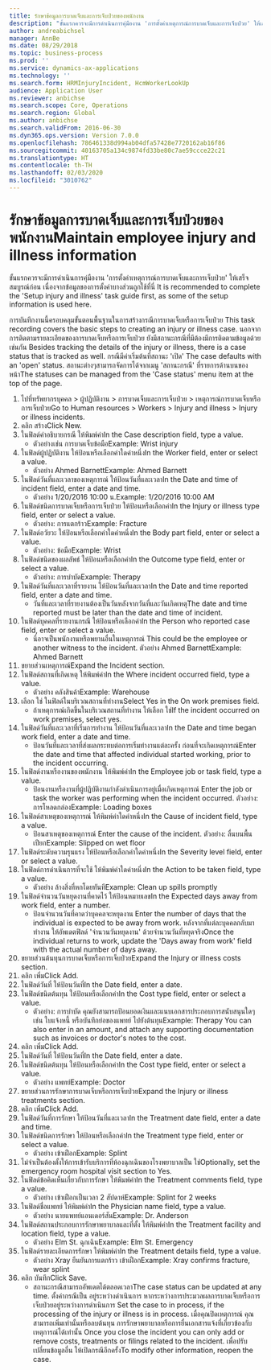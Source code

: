 ```yaml
---
title: รักษาข้อมูลการบาดเจ็บและการเจ็บป่วยของพนักงาน
description: "ขั้นแรกควรจะมีการดำเนินการคุ่มืองาน 'การตั้งค่าเหตุการณ์การบาดเจ็บและการเจ็บป่วย' ให้เสร็จสมบูรณ์ก่อน เนื่องจากข้อมูลของการตั้งค่าบางส่วนถูกใช้ที่นี่ "
author: andreabichsel
manager: AnnBe
ms.date: 08/29/2018
ms.topic: business-process
ms.prod: ''
ms.service: dynamics-ax-applications
ms.technology: ''
ms.search.form: HRMInjuryIncident, HcmWorkerLookUp
audience: Application User
ms.reviewer: anbichse
ms.search.scope: Core, Operations
ms.search.region: Global
ms.author: anbichse
ms.search.validFrom: 2016-06-30
ms.dyn365.ops.version: Version 7.0.0
ms.openlocfilehash: 786461338d994ab04dfa57428e7720162ab16f86
ms.sourcegitcommit: 40163705a134c9874fd33be80c7ae59ccce22c21
ms.translationtype: HT
ms.contentlocale: th-TH
ms.lasthandoff: 02/03/2020
ms.locfileid: "3010762"
---
```

# <a name="maintain-employee-injury-and-illness-information"></a><span data-ttu-id="5c0e5-103">รักษาข้อมูลการบาดเจ็บและการเจ็บป่วยของพนักงาน</span><span class="sxs-lookup"><span data-stu-id="5c0e5-103">Maintain employee injury and illness information</span></span>



<span data-ttu-id="5c0e5-104">ขั้นแรกควรจะมีการดำเนินการคุ่มืองาน 'การตั้งค่าเหตุการณ์การบาดเจ็บและการเจ็บป่วย' ให้เสร็จสมบูรณ์ก่อน เนื่องจากข้อมูลของการตั้งค่าบางส่วนถูกใช้ที่นี่ </span><span class="sxs-lookup"><span data-stu-id="5c0e5-104">It is recommended to complete the 'Setup injury and illness' task guide first, as some of the setup information is used here.</span></span> 



<span data-ttu-id="5c0e5-105">การบันทึกงานนี้ครอบคลุมขั้นตอนพื้นฐานในการสร้างกรณีการบาดเจ็บหรือการเจ็บป่วย </span><span class="sxs-lookup"><span data-stu-id="5c0e5-105">This task recording covers the basic steps to creating an injury or illness case.</span></span> <span data-ttu-id="5c0e5-106">นอกจากการติดตามรายละเอียดของการบาดเจ็บหรือการเจ็บป่วย ยังมีสถานะกรณีที่มีต้องมีการติดตามข้อมูลด้วยเช่นกัน </span><span class="sxs-lookup"><span data-stu-id="5c0e5-106">Besides tracking the details of the injury or illness, there is a case status that is tracked as well.</span></span>  <span data-ttu-id="5c0e5-107">กรณีมีค่าเริ่มต้นที่สถานะ 'เปิด' </span><span class="sxs-lookup"><span data-stu-id="5c0e5-107">The case defaults with an 'open' status.</span></span>  <span data-ttu-id="5c0e5-108">สถานะต่างๆสามารถจัดการได้จากเมนู 'สถานะกรณี' ที่รายการด้านบนของหน้า</span><span class="sxs-lookup"><span data-stu-id="5c0e5-108">The statuses can be managed from the 'Case status' menu item at the top of the page.</span></span>

1. <span data-ttu-id="5c0e5-109">ไปที่ทรัพยากรบุคคล > ผู้ปฏิบัติงาน > การบาดเจ็บและการเจ็บป่วย > เหตุการณ์การบาดเจ็บหรือการเจ็บป่วย</span><span class="sxs-lookup"><span data-stu-id="5c0e5-109">Go to Human resources > Workers > Injury and illness > Injury or illness incidents.</span></span>
2. <span data-ttu-id="5c0e5-110">คลิก สร้าง</span><span class="sxs-lookup"><span data-stu-id="5c0e5-110">Click New.</span></span>
3. <span data-ttu-id="5c0e5-111">ในฟิลด์คำอธิบายกรณี ให้พิมพ์ค่า</span><span class="sxs-lookup"><span data-stu-id="5c0e5-111">In the Case description field, type a value.</span></span>
    * <span data-ttu-id="5c0e5-112">ตัวอย่างเช่น การบาดเจ็บข้อมือ</span><span class="sxs-lookup"><span data-stu-id="5c0e5-112">Example:  Wrist injury</span></span>  
4. <span data-ttu-id="5c0e5-113">ในฟิลด์ผู้ปฏิบัติงาน ให้ป้อนหรือเลือกค่าใดค่าหนึ่ง</span><span class="sxs-lookup"><span data-stu-id="5c0e5-113">In the Worker field, enter or select a value.</span></span>
    * <span data-ttu-id="5c0e5-114">ตัวอย่าง Ahmed Barnett</span><span class="sxs-lookup"><span data-stu-id="5c0e5-114">Example: Ahmed Barnett</span></span>  
5. <span data-ttu-id="5c0e5-115">ในฟิลด์วันที่และเวลาของเหตุการณ์ ให้ป้อนวันที่และเวลา</span><span class="sxs-lookup"><span data-stu-id="5c0e5-115">In the Date and time of incident field, enter a date and time.</span></span>
    * <span data-ttu-id="5c0e5-116">ตัวอย่าง 1/20/2016 10:00 น.</span><span class="sxs-lookup"><span data-stu-id="5c0e5-116">Example:  1/20/2016 10:00 AM</span></span>  
6. <span data-ttu-id="5c0e5-117">ในฟิลด์ชนิดการบาดเจ็บหรือการเจ็บป่วย ให้ป้อนหรือเลือกค่า</span><span class="sxs-lookup"><span data-stu-id="5c0e5-117">In the Injury or illness type field, enter or select a value.</span></span>
    * <span data-ttu-id="5c0e5-118">ตัวอย่าง: การแตกร้าว</span><span class="sxs-lookup"><span data-stu-id="5c0e5-118">Example:  Fracture</span></span>  
7. <span data-ttu-id="5c0e5-119">ในฟิลด์อวัยวะ ให้ป้อนหรือเลือกค่าใดค่าหนึ่ง</span><span class="sxs-lookup"><span data-stu-id="5c0e5-119">In the Body part field, enter or select a value.</span></span>
    * <span data-ttu-id="5c0e5-120">ตัวอย่าง: ข้อมือ</span><span class="sxs-lookup"><span data-stu-id="5c0e5-120">Example:  Wrist</span></span>  
8. <span data-ttu-id="5c0e5-121">ในฟิลด์ชนิดของผลลัพธ์ ให้ป้อนหรือเลือกค่า</span><span class="sxs-lookup"><span data-stu-id="5c0e5-121">In the Outcome type field, enter or select a value.</span></span>
    * <span data-ttu-id="5c0e5-122">ตัวอย่าง: การบำบัด</span><span class="sxs-lookup"><span data-stu-id="5c0e5-122">Example:  Therapy</span></span>  
9. <span data-ttu-id="5c0e5-123">ในฟิลด์วันที่และเวลาที่รายงาน ให้ป้อนวันที่และเวลา</span><span class="sxs-lookup"><span data-stu-id="5c0e5-123">In the Date and time reported field, enter a date and time.</span></span>
    * <span data-ttu-id="5c0e5-124">วันที่และเวลาที่รายงานต้องเป็นวันหลังจากวันที่และวันเกิดเหตุ</span><span class="sxs-lookup"><span data-stu-id="5c0e5-124">The date and time reported must be later than the date and time of incident.</span></span>  
10. <span data-ttu-id="5c0e5-125">ในฟิลด์บุคคลที่รายงานกรณี ให้ป้อนหรือเลือกค่า</span><span class="sxs-lookup"><span data-stu-id="5c0e5-125">In the Person who reported case field, enter or select a value.</span></span>
    * <span data-ttu-id="5c0e5-126">นี่อาจเป็นพนักงานหรือพยานอื่นในเหตุการณ์ </span><span class="sxs-lookup"><span data-stu-id="5c0e5-126">This could be the employee or another witness to the incident.</span></span>  <span data-ttu-id="5c0e5-127">ตัวอย่าง Ahmed Barnett</span><span class="sxs-lookup"><span data-stu-id="5c0e5-127">Example: Ahmed Barnett</span></span>  
11. <span data-ttu-id="5c0e5-128">ขยายส่วนเหตุการณ์</span><span class="sxs-lookup"><span data-stu-id="5c0e5-128">Expand the Incident section.</span></span>
12. <span data-ttu-id="5c0e5-129">ในฟิลด์สถานที่เกิดเหตุ ให้พิมพ์ค่า</span><span class="sxs-lookup"><span data-stu-id="5c0e5-129">In the Where incident occurred field, type a value.</span></span>
    * <span data-ttu-id="5c0e5-130">ตัวอย่าง คลังสินค้า</span><span class="sxs-lookup"><span data-stu-id="5c0e5-130">Example:  Warehouse</span></span>  
13. <span data-ttu-id="5c0e5-131">เลือก ใช่ ในฟิลด์ในบริเวณสถานที่ทำงาน</span><span class="sxs-lookup"><span data-stu-id="5c0e5-131">Select Yes in the On work premises field.</span></span>
    * <span data-ttu-id="5c0e5-132">ถ้าเหตุการณ์เกิดขึ้นในบริเวณสถานที่ทำงาน ให้เลือก ใช่</span><span class="sxs-lookup"><span data-stu-id="5c0e5-132">If the incident occurred on work premises, select yes.</span></span>  
14. <span data-ttu-id="5c0e5-133">ในฟิลด์วันที่และเวลาที่เริ่มการทำงาน ให้ป้อนวันที่และเวลา</span><span class="sxs-lookup"><span data-stu-id="5c0e5-133">In the Date and time began work field, enter a date and time.</span></span>
    * <span data-ttu-id="5c0e5-134">ป้อนวันที่และเวลาที่ส่งผลกระทบต่อการเริ่มทำงานแต่ละครั้ง ก่อนที่จะเกิดเหตุการณ์</span><span class="sxs-lookup"><span data-stu-id="5c0e5-134">Enter the date and time that affected individual started working, prior to the incident occurring.</span></span>  
15. <span data-ttu-id="5c0e5-135">ในฟิลด์งานหรืองานของพนักงาน ให้พิมพ์ค่า</span><span class="sxs-lookup"><span data-stu-id="5c0e5-135">In the Employee job or task field, type a value.</span></span>
    * <span data-ttu-id="5c0e5-136">ป้อนงานหรืองานที่ผู้ปฏิบัติงานกำลังดำเนินการอยู่เมื่อเกิดเหตุการณ์ </span><span class="sxs-lookup"><span data-stu-id="5c0e5-136">Enter the job or task the worker was performing when the incident occurred.</span></span>  <span data-ttu-id="5c0e5-137">ตัวอย่าง:  การโหลดกล่อง</span><span class="sxs-lookup"><span data-stu-id="5c0e5-137">Example:  Loading boxes</span></span>  
16. <span data-ttu-id="5c0e5-138">ในฟิลด์สาเหตุของเหตุการณ์ ให้พิมพ์ค่าใดค่าหนึ่ง</span><span class="sxs-lookup"><span data-stu-id="5c0e5-138">In the Cause of incident field, type a value.</span></span>
    * <span data-ttu-id="5c0e5-139">ป้อนสาเหตุของเหตุการณ์ </span><span class="sxs-lookup"><span data-stu-id="5c0e5-139">Enter the cause of the incident.</span></span>  <span data-ttu-id="5c0e5-140">ตัวอย่าง:  ลื่นบนพื้นเปียก</span><span class="sxs-lookup"><span data-stu-id="5c0e5-140">Example:  Slipped on wet floor</span></span>  
17. <span data-ttu-id="5c0e5-141">ในฟิลด์ระดับความรุนแรง ให้ป้อนหรือเลือกค่าใดค่าหนึ่ง</span><span class="sxs-lookup"><span data-stu-id="5c0e5-141">In the Severity level field, enter or select a value.</span></span>
18. <span data-ttu-id="5c0e5-142">ในฟิลด์การดำเนินการที่จะใช้ ให้พิมพ์ค่าใดค่าหนึ่ง</span><span class="sxs-lookup"><span data-stu-id="5c0e5-142">In the Action to be taken field, type a value.</span></span>
    * <span data-ttu-id="5c0e5-143">ตัวอย่าง ล้างสิ่งที่หกโดยทันที</span><span class="sxs-lookup"><span data-stu-id="5c0e5-143">Example:  Clean up spills promptly</span></span>  
19. <span data-ttu-id="5c0e5-144">ในฟิลด์จำนวนวันหยุดงานที่คาดไว้ ให้ป้อนหมายเลข</span><span class="sxs-lookup"><span data-stu-id="5c0e5-144">In the Expected days away from work field, enter a number.</span></span>
    * <span data-ttu-id="5c0e5-145">ป้อนจำนวนวันที่คาดว่าบุคคลจะหยุดงาน </span><span class="sxs-lookup"><span data-stu-id="5c0e5-145">Enter the number of days that the individual is expected to be away from work.</span></span>  <span data-ttu-id="5c0e5-146">หลังจากที่แต่ละบุคคลกลับมาทำงาน ให้อัพเดตฟิลด์ 'จำนวนวันหยุดงาน' ด้วยจำนวนวันที่หยุดจริง</span><span class="sxs-lookup"><span data-stu-id="5c0e5-146">Once the individual returns to work, update the 'Days away from work' field with the actual number of days away.</span></span>  
20. <span data-ttu-id="5c0e5-147">ขยายส่วนต้นทุนการบาดเจ็บหรือการเจ็บป่วย</span><span class="sxs-lookup"><span data-stu-id="5c0e5-147">Expand the Injury or illness costs section.</span></span>
21. <span data-ttu-id="5c0e5-148">คลิก เพิ่ม</span><span class="sxs-lookup"><span data-stu-id="5c0e5-148">Click Add.</span></span>
22. <span data-ttu-id="5c0e5-149">ในฟิลด์วันที่ ให้ป้อนวันที่</span><span class="sxs-lookup"><span data-stu-id="5c0e5-149">In the Date field, enter a date.</span></span>
23. <span data-ttu-id="5c0e5-150">ในฟิลด์ชนิดต้นทุน ให้ป้อนหรือเลือกค่า</span><span class="sxs-lookup"><span data-stu-id="5c0e5-150">In the Cost type field, enter or select a value.</span></span>
    * <span data-ttu-id="5c0e5-151">ตัวอย่าง:  การบำบัด    คุณยังสามารถป้อนยอดเงินและแนบเอกสารประกอบการสนับสนุนใดๆ เช่น ใบแจ้งหนี้ หรือบันทึกย่อของแพทย์ ไปยังต้นทุน</span><span class="sxs-lookup"><span data-stu-id="5c0e5-151">Example:  Therapy    You can also enter in an amount, and attach any supporting documentation such as invoices or doctor's notes to the cost.</span></span>  
24. <span data-ttu-id="5c0e5-152">คลิก เพิ่ม</span><span class="sxs-lookup"><span data-stu-id="5c0e5-152">Click Add.</span></span>
25. <span data-ttu-id="5c0e5-153">ในฟิลด์วันที่ ให้ป้อนวันที่</span><span class="sxs-lookup"><span data-stu-id="5c0e5-153">In the Date field, enter a date.</span></span>
26. <span data-ttu-id="5c0e5-154">ในฟิลด์ชนิดต้นทุน ให้ป้อนหรือเลือกค่า</span><span class="sxs-lookup"><span data-stu-id="5c0e5-154">In the Cost type field, enter or select a value.</span></span>
    * <span data-ttu-id="5c0e5-155">ตัวอย่าง แพทย์</span><span class="sxs-lookup"><span data-stu-id="5c0e5-155">Example: Doctor</span></span>  
27. <span data-ttu-id="5c0e5-156">ขยายส่วนการรักษาการบาดเจ็บหรือการเจ็บป่วย</span><span class="sxs-lookup"><span data-stu-id="5c0e5-156">Expand the Injury or illness treatments section.</span></span>
28. <span data-ttu-id="5c0e5-157">คลิก เพิ่ม</span><span class="sxs-lookup"><span data-stu-id="5c0e5-157">Click Add.</span></span>
29. <span data-ttu-id="5c0e5-158">ในฟิลด์วันที่การรักษา ให้ป้อนวันที่และเวลา</span><span class="sxs-lookup"><span data-stu-id="5c0e5-158">In the Treatment date field, enter a date and time.</span></span>
30. <span data-ttu-id="5c0e5-159">ในฟิลด์ชนิดการรักษา ให้ป้อนหรือเลือกค่า</span><span class="sxs-lookup"><span data-stu-id="5c0e5-159">In the Treatment type field, enter or select a value.</span></span>
    * <span data-ttu-id="5c0e5-160">ตัวอย่าง เข้าเฝือก</span><span class="sxs-lookup"><span data-stu-id="5c0e5-160">Example:  Splint</span></span>  
31. <span data-ttu-id="5c0e5-161">ไม่จำเป็นต้องตั้งให้การเข้ารับบริการที่ห้องฉุกเฉินของโรงพยาบาลเป็น ใช่</span><span class="sxs-lookup"><span data-stu-id="5c0e5-161">Optionally, set the emergency room hospital visit section to Yes.</span></span>
32. <span data-ttu-id="5c0e5-162">ในฟิลด์ข้อคิดเห็นเกี่ยวกับการรักษา ให้พิมพ์ค่า</span><span class="sxs-lookup"><span data-stu-id="5c0e5-162">In the Treatment comments field, type a value.</span></span>
    * <span data-ttu-id="5c0e5-163">ตัวอย่าง เข้าเฝือกเป็นเวลา 2 สัปดาห์</span><span class="sxs-lookup"><span data-stu-id="5c0e5-163">Example:  Splint for 2 weeks</span></span>  
33. <span data-ttu-id="5c0e5-164">ในฟิลด์ชื่อแพทย์ ให้พิมพ์ค่า</span><span class="sxs-lookup"><span data-stu-id="5c0e5-164">In the Physician name field, type a value.</span></span>
    * <span data-ttu-id="5c0e5-165">ตัวอย่าง นายแพทย์แอนเดอร์สัน</span><span class="sxs-lookup"><span data-stu-id="5c0e5-165">Example:  Dr. Anderson</span></span>  
34. <span data-ttu-id="5c0e5-166">ในฟิลด์สถานประกอบการรักษาพยาบาลและที่ตั้ง ให้พิมพ์ค่า</span><span class="sxs-lookup"><span data-stu-id="5c0e5-166">In the Treatment facility and location field, type a value.</span></span>
    * <span data-ttu-id="5c0e5-167">ตัวอย่าง Elm St. ฉุกเฉิน</span><span class="sxs-lookup"><span data-stu-id="5c0e5-167">Example:  Elm St. Emergency</span></span>  
35. <span data-ttu-id="5c0e5-168">ในฟิลด์รายละเอียดการรักษา ให้พิมพ์ค่า</span><span class="sxs-lookup"><span data-stu-id="5c0e5-168">In the Treatment details field, type a value.</span></span>
    * <span data-ttu-id="5c0e5-169">ตัวอย่าง Xray ยืนยันการแตกร้าว เข้าเฝือก</span><span class="sxs-lookup"><span data-stu-id="5c0e5-169">Example:  Xray confirms fracture, wear splint</span></span>  
36. <span data-ttu-id="5c0e5-170">คลิก บันทึก</span><span class="sxs-lookup"><span data-stu-id="5c0e5-170">Click Save.</span></span>
    * <span data-ttu-id="5c0e5-171">สถานะกรณีสามารถอัพเดตได้ตลอดเวลา</span><span class="sxs-lookup"><span data-stu-id="5c0e5-171">The case status can be updated at any time.</span></span>  <span data-ttu-id="5c0e5-172">ตั้งค่ากรณีเป็น อยู่ระหว่างดำเนินการ หากระหว่างการประมวลผลการบาดเจ็บหรือการเจ็บป่วยอยู่ระหว่างการดำเนินการ </span><span class="sxs-lookup"><span data-stu-id="5c0e5-172">Set the case to in process, if the processing of the injury or illness is in process.</span></span>  <span data-ttu-id="5c0e5-173">เมื่อคุณปิดเหตุการณ์ คุณสามารถเพิ่มเท่านั้นหรือลบต้นทุน การรักษาพยาบาลหรือการยื่นเอกสารแจ้งที่เกี่ยวข้องกับเหตุการณ์ได้เท่านั้น </span><span class="sxs-lookup"><span data-stu-id="5c0e5-173">Once you close the incident you can only add or remove costs, treatments or filings related to the incident.</span></span>  <span data-ttu-id="5c0e5-174">เพื่อปรับเปลี่ยนข้อมูลอื่น ให้เปิดกรณีอีกครั้ง</span><span class="sxs-lookup"><span data-stu-id="5c0e5-174">To modify other information, reopen the case.</span></span>  

